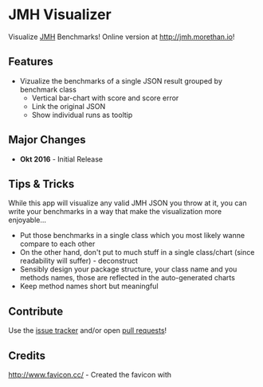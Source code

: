 # JMH Visualizer

Visualize [JMH](http://openjdk.java.net/projects/code-tools/jmh/) Benchmarks! Online version at http://jmh.morethan.io!

## Features

- Vizualize the benchmarks of a single JSON result grouped by benchmark class
  - Vertical bar-chart with score and score error 
  - Link the original JSON
  - Show individual runs as tooltip

## Major Changes

- **Okt 2016** - Initial Release

## Tips & Tricks

While this app will visualize any valid JMH JSON you throw at it, you can write your benchmarks in a way that make the visualization more enjoyable...

- Put those benchmarks in a single class which you most likely wanne compare to each other
- On the other hand, don't put to much stuff in a single class/chart (since readability will suffer) - deconstruct
- Sensibly design your package structure, your class name and you methods names, those are reflected in the auto-generated charts
- Keep method names short but meaningful


## Contribute

Use the [issue tracker](issues) and/or open [pull requests](pulls)!

## Credits

http://www.favicon.cc/ - Created the favicon with